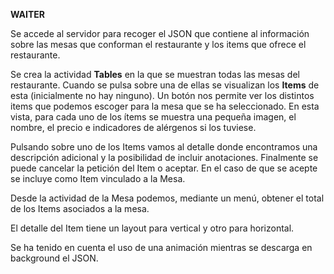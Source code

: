 **WAITER**

Se accede al servidor para recoger el JSON que contiene al información sobre las mesas que conforman el restaurante y los items que ofrece el restaurante.

Se crea la actividad **Tables** en la que se muestran todas las mesas del restaurante. Cuando se pulsa sobre una de ellas se visualizan los **Items** de esta (inicialmente no hay ninguno). Un botón nos permite ver los distintos items que podemos escoger para la mesa que se ha seleccionado. En esta vista, para cada uno de los ítems se muestra una pequeña imagen, el nombre, el precio e indicadores de alérgenos si los tuviese.

Pulsando sobre uno de los Items vamos al detalle donde encontramos una descripción adicional y la posibilidad de incluir anotaciones. Finalmente se puede cancelar la petición del Item o aceptar. En el caso de que se acepte se incluye como Item vinculado a la Mesa.

Desde la actividad de la Mesa podemos, mediante un menú, obtener el total de los Items asociados a la mesa.

El detalle del Item tiene un layout para vertical y otro para horizontal.

Se ha tenido en cuenta el uso de una animación mientras se descarga en background el JSON.